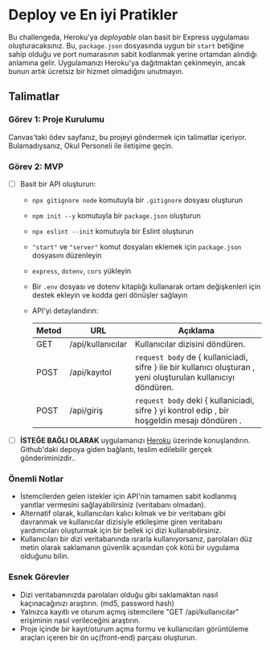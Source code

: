 # Deploy ve En iyi Pratikler

Bu challengeda, Heroku'ya _deployable_ olan basit bir Express uygulaması oluşturacaksınız. 
Bu, `package.json` dosyasında uygun bir `start` betiğine sahip olduğu ve port numarasının sabit kodlanmak yerine ortamdan alındığı anlamına gelir. 
Uygulamanızı Heroku'ya dağıtmaktan çekinmeyin, ancak bunun artık ücretsiz bir hizmet olmadığını unutmayın.

## Talimatlar

### Görev 1: Proje Kurulumu

Canvas'taki ödev sayfanız, bu projeyi göndermek için talimatlar içeriyor. Bulamadıysanız, Okul Personeli ile iletişime geçin.

### Görev 2: MVP

- [ ] Basit bir API oluşturun:

  - `npx gitignore node` komutuyla bir `.gitignore` dosyası oluşturun
  - `npm init --y` komutuyla bir `package.json` oluşturun
  - `npx eslint --init` komutuyla bir Eslint oluşturun
  - `"start"` ve `"server"` komut dosyaları eklemek için `package.json` dosyasını düzenleyin
  - `express`, `dotenv`, `cors` yükleyin
  - Bir `.env` dosyası ve dotenv kitaplığı kullanarak ortam değişkenleri için destek ekleyin ve kodda geri dönüşler sağlayın
  - API'yi detaylandırın:

    | Metod  | URL                  | Açıklama                                                                                                       |
    | ------ | -------------------- | ---------------------------------------------------------------------------------------------------------------|
    | GET    | /api/kullanıcılar    | Kullanıcılar dizisini döndüren.                                                                                |
    | POST   | /api/kayıtol         | `request body` de { kullaniciadi, sifre } ile bir kullanıcı oluşturan , yeni oluşturulan kullanıcıyı döndüren. |
    | POST   | /api/giriş           | `request body` deki { kullaniciadi, sifre } yi kontrol edip , bir hoşgeldin mesajı döndüren    .               |

- [ ] **İSTEĞE BAĞLI OLARAK** uygulamanızı [Heroku](https://heroku.com) üzerinde konuşlandırın. Github'daki depoya giden bağlantı, teslim edilebilir gerçek gönderiminizdir..

### Önemli Notlar

- İstemcilerden gelen istekler için API'nin tamamen sabit kodlanmış yanıtlar vermesini sağlayabilirsiniz (veritabanı olmadan).
- Alternatif olarak, kullanıcıları kalıcı kılmak ve bir veritabanı gibi davranmak ve kullanıcılar dizisiyle etkileşime giren veritabanı yardımcıları oluşturmak için bir bellek içi dizi kullanabilirsiniz.
- Kullanıcıları bir dizi veritabanında ısrarla kullanıyorsanız, parolaları düz metin olarak saklamanın güvenlik açısından çok kötü bir uygulama olduğunu bilin.

### Esnek Görevler

- Dizi veritabanınızda parolaları olduğu gibi saklamaktan nasıl kaçınacağınızı araştırın. (md5, password hash)
- Yalnızca kayıtlı ve oturum açmış istemcilere "GET /api/kullanıcılar" erişiminin nasıl verileceğini araştırın.
- Proje içinde bir kayıt/oturum açma formu ve kullanıcıları görüntüleme araçları içeren bir ön uç(front-end) parçası oluşturun.
